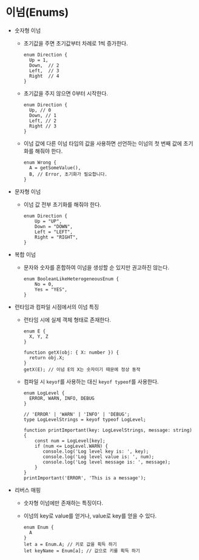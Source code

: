 # 이넘(Enums)

- 숫자형 이넘
    - 초기값을 주면 초기값부터 차례로 1씩 증가한다.
        
        ```tsx
        enum Direction {
          Up = 1,
          Down,  // 2
          Left,  // 3
          Right  // 4
        }
        ```
        
    - 초기값을 주지 않으면 0부터 시작한다.
        
        ```tsx
        enum Direction {
          Up, // 0
          Down, // 1
          Left, // 2
          Right // 3
        }
        ```
        
    - 이넘 값에 다른 이넘 타입의 값을 사용하면 선언하는 이넘의 첫 번째 값에 초기화를 해줘야 한다.
        
        ```tsx
        enum Wrong {
          A = getSomeValue(),
          B, // Error, 초기화가 필요합니다.
        }
        ```
        
- 문자형 이넘
    - 이넘 값 전부 초기화를 해줘야 한다.
        
        ```tsx
        enum Direction {
            Up = "UP",
            Down = "DOWN",
            Left = "LEFT",
            Right = "RIGHT",
        }
        ```
        
- 복합 이넘
    - 문자와 숫자를 혼합하여 이넘을 생성할 순 있지만 권고하진 않는다.
        
        ```tsx
        enum BooleanLikeHeterogeneousEnum {
            No = 0,
            Yes = "YES",
        }
        ```
        
- 런타임과 컴파일 시점에서의 이넘 특징
    - 런타임 시에 실제 객체 형태로 존재한다.
        
        ```tsx
        enum E {
          X, Y, Z
        }
        
        function getX(obj: { X: number }) {
          return obj.X;
        }
        getX(E); // 이넘 E의 X는 숫자이기 때문에 정상 동작
        ```
        
    - 컴파일 시 `keyof`를 사용하는 대신 `keyof typeof`를 사용한다.
        
        ```tsx
        enum LogLevel {
          ERROR, WARN, INFO, DEBUG
        }
        
        // 'ERROR' | 'WARN' | 'INFO' | 'DEBUG';
        type LogLevelStrings = keyof typeof LogLevel;
        
        function printImportant(key: LogLevelStrings, message: string) {
            const num = LogLevel[key];
            if (num <= LogLevel.WARN) {
               console.log('Log level key is: ', key);
               console.log('Log level value is: ', num);
               console.log('Log level message is: ', message);
            }
        }
        printImportant('ERROR', 'This is a message');
        ```
        
- 리버스 매핑
    - 숫자형 이넘에만 존재하는 특징이다.
    - 이넘의 key로 value를 얻거나, value로 key를 얻을 수 있다.
        
        ```tsx
        enum Enum {
          A
        }
        let a = Enum.A; // 키로 값을 획득 하기
        let keyName = Enum[a]; // 값으로 키를 획득 하기
        ```
